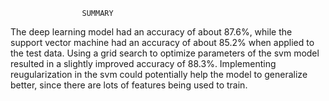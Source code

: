 					SUMMARY
The deep learning model had an accuracy of about 87.6%, while the support vector machine had an accuracy of about 85.2% when applied to the test data. Using a grid search to optimize parameters of the svm model resulted in a slightly improved accuracy of 88.3%. Implementing reugularization in the svm could potentially help the model to generalize better, since there are lots of features being used to train.